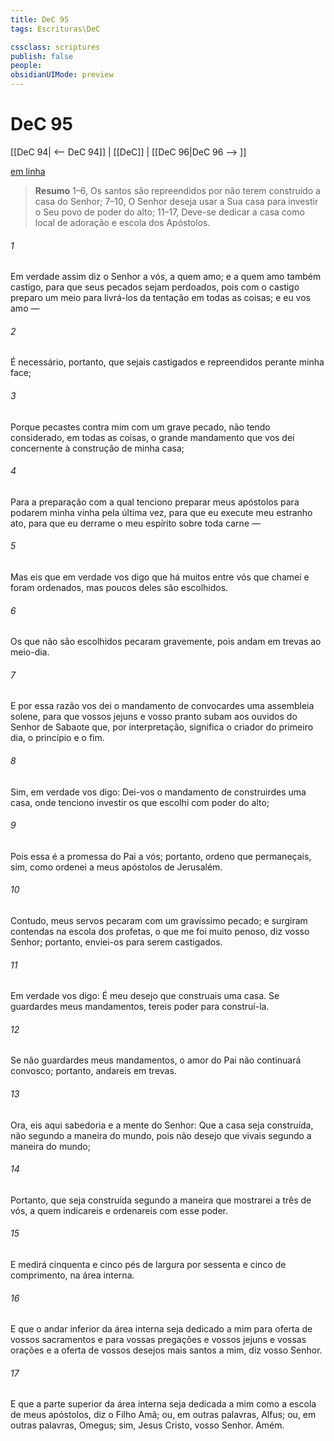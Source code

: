 ```yaml
---
title: DeC 95
tags: Escrituras\DeC

cssclass: scriptures
publish: false
people:
obsidianUIMode: preview
---
```


# DeC 95
[[DeC 94| <-- DeC 94]] | [[DeC]] | [[DeC 96|DeC 96 --> ]]

[em linha](https://churchofjesuschrist.org/study/scriptures/dc-testament/dc/95?lang=por)

> __Resumo__
1–6, Os santos são repreendidos por não terem construído a casa do Senhor; 7–10, O Senhor deseja usar a Sua casa para investir o Seu povo de poder do alto; 11–17, Deve-se dedicar a casa como local de adoração e escola dos Apóstolos.

###### 1 
Em verdade assim diz o Senhor a vós, a quem amo; e a quem amo também castigo, para que seus pecados sejam perdoados, pois com o castigo preparo um meio para livrá-los da tentação em todas as coisas; e eu vos amo —

###### 2 
É necessário, portanto, que sejais castigados e repreendidos perante minha face;

###### 3 
Porque pecastes contra mim com um grave pecado, não tendo considerado, em todas as coisas, o grande mandamento que vos dei concernente à construção de minha casa;

###### 4 
Para a preparação com a qual tenciono preparar meus apóstolos para podarem minha vinha pela última vez, para que eu execute meu estranho ato, para que eu derrame o meu espírito sobre toda carne —

###### 5 
Mas eis que em verdade vos digo que há muitos entre vós que chamei e foram ordenados, mas poucos deles são escolhidos.

###### 6 
Os que não são escolhidos pecaram gravemente, pois andam em trevas ao meio-dia.

###### 7 
E por essa razão vos dei o mandamento de convocardes uma assembleia solene, para que vossos jejuns e vosso pranto subam aos ouvidos do Senhor de Sabaote que, por interpretação, significa o criador do primeiro dia, o princípio e o fim.

###### 8 
Sim, em verdade vos digo: Dei-vos o mandamento de construirdes uma casa, onde tenciono investir os que escolhi com poder do alto;

###### 9 
Pois essa é a promessa do Pai a vós; portanto, ordeno que permaneçais, sim, como ordenei a meus apóstolos de Jerusalém.

###### 10 
Contudo, meus servos pecaram com um gravíssimo pecado; e surgiram contendas na escola dos profetas, o que me foi muito penoso, diz vosso Senhor; portanto, enviei-os para serem castigados.

###### 11 
Em verdade vos digo: É meu desejo que construais uma casa. Se guardardes meus mandamentos, tereis poder para construí-la.

###### 12 
Se não guardardes meus mandamentos, o amor do Pai não continuará convosco; portanto, andareis em trevas.

###### 13 
Ora, eis aqui sabedoria e a mente do Senhor: Que a casa seja construída, não segundo a maneira do mundo, pois não desejo que vivais segundo a maneira do mundo;

###### 14 
Portanto, que seja construída segundo a maneira que mostrarei a três de vós, a quem indicareis e ordenareis com esse poder.

###### 15 
E medirá cinquenta e cinco pés de largura por sessenta e cinco de comprimento, na área interna.

###### 16 
E que o andar inferior da área interna seja dedicado a mim para oferta de vossos sacramentos e para vossas pregações e vossos jejuns e vossas orações e a oferta de vossos desejos mais santos a mim, diz vosso Senhor.

###### 17 
E que a parte superior da área interna seja dedicada a mim como a escola de meus apóstolos, diz o Filho Amã; ou, em outras palavras, Alfus; ou, em outras palavras, Omegus; sim, Jesus Cristo, vosso Senhor. Amém.

